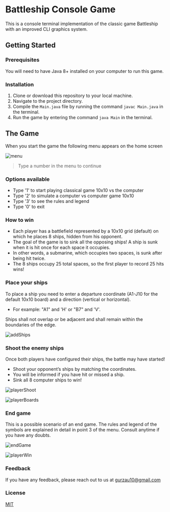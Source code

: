 # Battleship Console Game
This is a console terminal implementation of the classic game Battleship with an improved CLI graphics system.

## Getting Started
### Prerequisites
You will need to have Java 8+ installed on your computer to run this game.

### Installation
1. Clone or download this repository to your local machine.
2. Navigate to the project directory.
3. Compile the `Main.java` file by running the command `javac Main.java` in the terminal.
4. Run the game by entering the command `java Main` in the terminal.

## The Game
When you start the game the following menu appears on the home screen

![menu](./media/screenshot_initmenu.png)

>Type a number in the menu to continue

### Options available
  * Type '1' to start playing classical game 10x10 vs the computer
  * Type '2' to simulate a computer vs computer game 10x10
  * Type '3' to see the rules and legend
  * Type '0' to exit

### How to win
  - Each player has a battlefield represented by a 10x10 grid (default) on which he places 8 ships, hidden from his opponent.
  - The goal of the game is to sink all the opposing ships! A ship is sunk when it is hit once for each space it occupies.
  - In other words, a submarine, which occupies two spaces, is sunk after being hit twice.
  - The 8 ships occupy 25 total spaces, so the first player to record 25 hits wins!

### Place your ships

To place a ship you need to enter a departure coordinate (A1-J10 for the default 10x10 board) and a direction (vertical or horizontal).
- For example: "A1" and 'H' or "B7" and 'V'. 

Ships shall not overlap or be adjacent and shall remain within the boundaries of the edge.

![addShips](./media/screenshot_playerboard.png)


### Shoot the enemy ships
Once both players have configured their ships, the battle may have started!
- Shoot your opponent’s ships by matching the coordinates.
- You will be informed if you have hit or missed a ship.
- Sink all 8 computer ships to win!

![playerShoot](./media/screenshot_shootplayer.png)

![playerBoards](./media/screenshot_boards.png)

### End game
This is a possible scenario of an end game. 
The rules and legend of the symbols are explained in detail in point 3 of the menu. Consult anytime if you have any doubts.

![endGame](./media/screenshot_endgame.png)

![playerWin](./media/screenshot_win.png)

### Feedback
If you have any feedback, please reach out to us at gurzau10@gmail.com

### License
[MIT](https://choosealicense.com/licenses/mit/)
